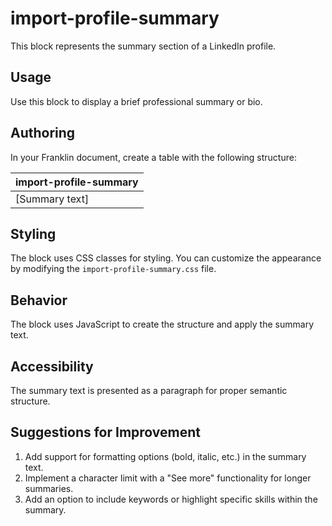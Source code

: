 # import-profile-summary

This block represents the summary section of a LinkedIn profile.

## Usage

Use this block to display a brief professional summary or bio.

## Authoring

In your Franklin document, create a table with the following structure:

| import-profile-summary |
| :---- |
| [Summary text] |

## Styling

The block uses CSS classes for styling. You can customize the appearance by modifying the `import-profile-summary.css` file.

## Behavior

The block uses JavaScript to create the structure and apply the summary text.

## Accessibility

The summary text is presented as a paragraph for proper semantic structure.

## Suggestions for Improvement

1. Add support for formatting options (bold, italic, etc.) in the summary text.
2. Implement a character limit with a "See more" functionality for longer summaries.
3. Add an option to include keywords or highlight specific skills within the summary.